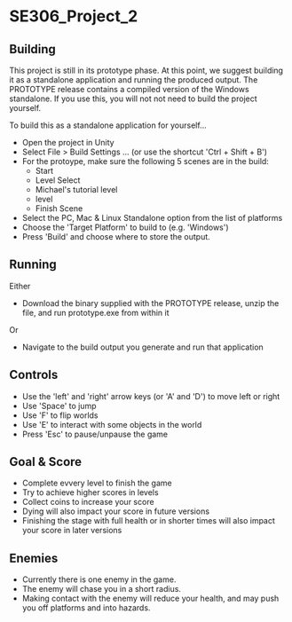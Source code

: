 # SE306_Project_2

## Building
This project is still in its prototype phase. At this point, we suggest building it as a standalone application and running the produced output. The PROTOTYPE release contains a compiled version of the Windows standalone. If you use this, you will not not need to build the project yourself. 

To build this as a standalone application for yourself...
- Open the project in Unity 
- Select File > Build Settings ... (or use the shortcut 'Ctrl + Shift + B')
- For the protoype, make sure the following 5 scenes are in the build: 
   - Start
   - Level Select 
   - Michael's tutorial level
   - level
   - Finish Scene
- Select the PC, Mac & Linux Standalone option from the list of platforms
- Choose the 'Target Platform' to build to (e.g. 'Windows') 
- Press 'Build' and choose where to store the output. 

## Running 
Either
- Download the binary supplied with the PROTOTYPE release, unzip the file, and run prototype.exe from within it

Or
- Navigate to the build output you generate and run that application

## Controls
- Use the 'left' and 'right' arrow keys (or 'A' and 'D') to move left or right
- Use 'Space' to jump
- Use 'F' to flip worlds
- Use 'E' to interact with some objects in the world
- Press 'Esc' to pause/unpause the game

## Goal & Score
- Complete evvery level to finish the game
- Try to achieve higher scores in levels
- Collect coins to increase your score
- Dying will also impact your score in future versions
- Finishing the stage with full health or in shorter times will also impact your score in later versions

## Enemies
- Currently there is one enemy in the game.
- The enemy will chase you in a short radius.
- Making contact with the enemy will reduce your health, and may push you off platforms and into hazards.
